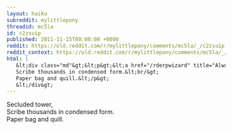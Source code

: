 ```yaml
---
layout: haiku
subreddit: mylittlepony
threadid: mc5la
id: c2zsuip
published: 2011-11-15T00:00:00 +0000
reddit: https://old.reddit.com/r/mylittlepony/comments/mc5la/_/c2zsuip
reddit_context: https://old.reddit.com/r/mylittlepony/comments/mc5la/_/c2zsuip?context=3
html: |
   &lt;div class="md"&gt;&lt;p&gt;&lt;a href="/rderpwizard" title="Always Relevant / Bodhisattva&amp;#39;s Atonement / Paper Bag Princess"&gt;&lt;/a&gt; Secluded tower,&lt;br/&gt;
   Scribe thousands in condensed form.&lt;br/&gt;
   Paper bag and quill.&lt;/p&gt;
   &lt;/div&gt;
---
```


[](/rderpwizard "Always Relevant / Bodhisattva's Atonement / Paper Bag Princess") Secluded tower,  
Scribe thousands in condensed form.  
Paper bag and quill.